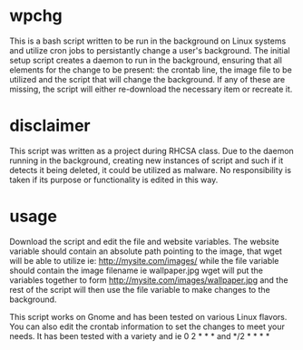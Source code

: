 # wpchg
This is a bash script written to be run in the background on Linux systems and utilize cron jobs to persistantly change a user's background. The initial setup script creates a daemon to run in the background, ensuring that all elements for the change to be present: the crontab line, the image file to be utilized and the script that will change the background. If any of these are missing, the script will either re-download the necessary item or recreate it.

# disclaimer
This script was written as a project during RHCSA class. Due to the daemon running in the background, creating new instances of script and such if it detects it being deleted, it could be utilized as malware. No responsibility is taken if its purpose or functionality is edited in this way.

# usage
Download the script and edit the file and website variables. The website variable should contain an absolute path pointing to the image, that wget will be able to utilize ie: http://mysite.com/images/ while the file variable should contain the image filename ie wallpaper.jpg
wget will put the variables together to form http://mysite.com/images/wallpaper.jpg and the rest of the script will then use the file variable to make changes to the background.

This script works on Gnome and has been tested on various Linux flavors. You can also edit the crontab information to set the changes to meet your needs. It has been tested with a variety and ie 0 2 * * * and */2 * * * *
